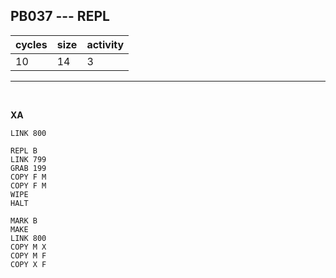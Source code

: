 ## PB037 --- REPL

| cycles | size | activity |
| ------ | ---- | -------- |
| 10 | 14 | 3 |
<hr>
<br>

**XA**

```
LINK 800

REPL B
LINK 799
GRAB 199
COPY F M
COPY F M
WIPE
HALT

MARK B
MAKE
LINK 800
COPY M X
COPY M F
COPY X F

```
